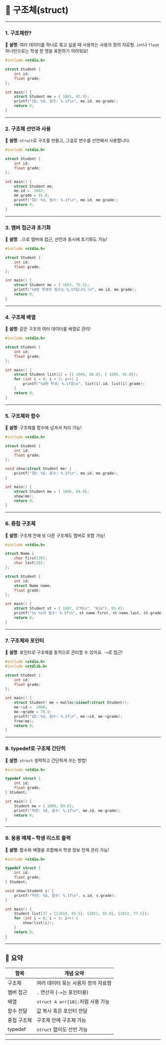 
# 🌟 구조체(struct)
---

### 1. 구조체란?

📌 **설명**:
여러 데이터를 하나로 묶고 싶을 때 사용하는 사용자 정의 자료형.
`int`나 `float` 하나만으로는 학생 한 명을 표현하기 어려워요!

```c
#include <stdio.h>

struct Student {
    int id;
    float grade;
};

int main() {
    struct Student me = { 1001, 87.5};
    printf("ID: %d, 점수: %.1f\n", me.id, me.grade);
    return 0;
}
```

---

### 2. 구조체 선언과 사용

📌 **설명**:
`struct`로 구조를 만들고, 그걸로 변수를 선언해서 사용합니다.

```c
#include <stdio.h>

struct Student {
    int id;
    float grade;
};

int main() {
    struct Student me;
    me.id =  1002;
    me.grade = 91.0;
    printf("ID: %d, 점수: %.1f\n", me.id, me.grade);
    return 0;
}
```

---

### 3. 멤버 접근과 초기화

📌 **설명**:
`.`으로 멤버에 접근, 선언과 동시에 초기화도 가능!

```c
#include <stdio.h>

struct Student {
    int id;
    float grade;
};

int main() {
    struct Student me = { 1003, 75.5};
    printf("%d번 학생의 점수는 %.1f입니다.\n", me.id, me.grade);
    return 0;
}
```

---

### 4. 구조체 배열

📌 **설명**:
같은 구조의 여러 데이터를 배열로 관리!

```c
#include <stdio.h>

struct Student {
    int id;
    float grade;
};

int main() {
    struct Student list[2] = {{ 1004, 88.0}, { 1005, 91.0}};
    for (int i = 0; i < 2; i++) {
        printf("%d번 학생: %.1f점\n", list[i].id, list[i].grade);
    }
    return 0;
}
```

---

### 5. 구조체와 함수

📌 **설명**:
구조체를 함수에 넘겨서 처리 가능!

```c
#include <stdio.h>

struct Student {
    int id;
    float grade;
};

void show(struct Student me) {
    printf("ID: %d, 점수: %.1f\n", me.id, me.grade);
}

int main() {
    struct Student me = { 1006, 84.0};
    show(me);
    return 0;
}
```

---

### 6. 중첩 구조체

📌 **설명**:
구조체 안에 또 다른 구조체도 멤버로 포함 가능!

```c
#include <stdio.h>

struct Name {
    char first[20];
    char last[20];
};

struct Student {
    int id;
    struct Name name;
    float grade;
};

int main() {
    struct Student st = { 1007, {"Min", "Kim"}, 95.0};
    printf("%s %s의 점수: %.1f\n", st.name.first, st.name.last, st.grade);
    return 0;
}
```

---

### 7. 구조체와 포인터

📌 **설명**:
포인터로 구조체를 동적으로 관리할 수 있어요. `->`로 접근!

```c
#include <stdio.h>
#include <stdlib.h>

struct Student {
    int id;
    float grade;
};

int main() {
    struct Student* me = malloc(sizeof(struct Student));
    me->id =  1008;
    me->grade = 78.5;
    printf("ID: %d, 점수: %.1f\n", me->id, me->grade);
    free(me);
    return 0;
}
```

---

### 8. typedef로 구조체 간단히

📌 **설명**:
`struct` 생략하고 간단하게 쓰는 방법!

```c
#include <stdio.h>

typedef struct {
    int id;
    float grade;
} Student;

int main() {
    Student me = { 1009, 89.0};
    printf("학번: %d, 점수: %.1f\n", me.id, me.grade);
    return 0;
}
```

---

### 9. 응용 예제 – 학생 리스트 출력

📌 **설명**:
함수와 배열을 조합해서 학생 정보 전체 관리 가능!

```c
#include <stdio.h>

typedef struct {
    int id;
    float grade;
} Student;

void show(Student s) {
    printf("학번: %d, 점수: %.1f\n", s.id, s.grade);
}

int main() {
    Student list[3] = {{1010, 85.5}, {1011, 92.0}, {1012, 77.5}};
    for (int i = 0; i < 3; i++) {
        show(list[i]);
    }
    return 0;
}
```

---

## 📌 요약

| 항목      | 개념 요약                       |
| ------- | --------------------------- |
| 구조체     | 여러 데이터 묶는 사용자 정의 자료형        |
| 멤버 접근   | `.` 연산자 (`->`는 포인터용)        |
| 배열      | `struct A arr[10];`처럼 사용 가능 |
| 함수 전달   | 값 복사 혹은 포인터 전달              |
| 중첩 구조체  | 구조체 안에 구조체 가능               |
| typedef | `struct` 없이도 선언 가능          |

---
